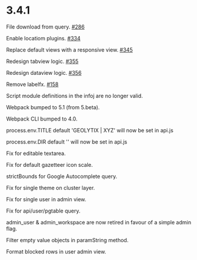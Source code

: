 # 3.4.1

File download from query. [#286](https://github.com/GEOLYTIX/xyz/issues/286)

Enable locatiom plugins. [#334](https://github.com/GEOLYTIX/xyz/issues/334)

Replace default views with a responsive view. [#345](https://github.com/GEOLYTIX/xyz/issues/345)

Redesign tabview logic. [#355](https://github.com/GEOLYTIX/xyz/issues/355)

Redesign dataview logic. [#356](https://github.com/GEOLYTIX/xyz/issues/356)

Remove labelfx. [#158](https://github.com/GEOLYTIX/xyz/issues/158)

Script module definitions in the infoj are no longer valid.

Webpack bumped to 5.1 (from 5.beta).

Webpack CLI bumped to 4.0.

process.env.TITLE default 'GEOLYTIX | XYZ' will now be set in api.js

process.env.DIR default '' will now be set in api.js

Fix for editable textarea.

Fix for default gazetteer icon scale.

strictBounds for Google Autocomplete query.

Fix for single theme on cluster layer.

Fix for single user in admin view.

Fix for api/user/pgtable query.

admin_user & admin_workspace are now retired in favour of a simple admin flag.

Filter empty value objects in paramString method.

Format blocked rows in user admin view.
